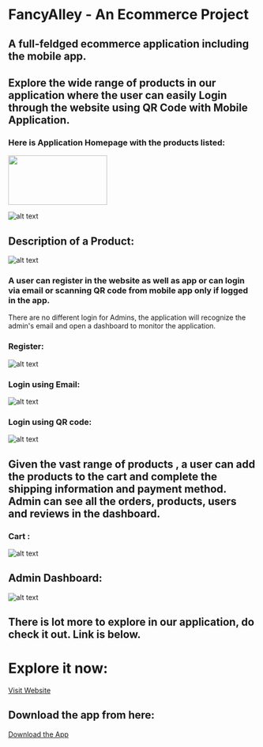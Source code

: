 # FancyAlley - An Ecommerce Project 
## A full-feldged ecommerce application including the mobile app.

## Explore the wide range of products in our application where the user can easily Login through the website using QR Code with Mobile Application.

### Here is Application Homepage with the products listed: 

<img src="https://i.imgur.com/QM12sI5.png" width="200" height="100">
<br>

![alt text](https://i.imgur.com/uPEtu9M.png)
<br>

## Description of a Product:


![alt text](https://i.imgur.com/o8ZsGKE.png)
<br>

### A user can register in the website as well as app or can login via email or scanning QR code from mobile app only if logged in the app.
There are no different login for Admins, the application will recognize the admin's email and open a dashboard to monitor the application.

### Register:


![alt text](https://i.imgur.com/6pyP9ph.png)
<br>

### Login using Email:


![alt text](https://i.imgur.com/Xc66DSP.png)
<br>

### Login using QR code:

![alt text](https://i.imgur.com/lVmjtMT.png)
<br>

## Given the vast range of products , a user can add the products to the cart and complete the shipping information and payment method. Admin can see all the orders, products, users and reviews in the dashboard.  

### Cart : 


![alt text](https://i.imgur.com/vCjhMZy.png)
<br>

## Admin Dashboard: 


![alt text](https://i.imgur.com/Q1Vei1O.png)
<br>

## There is lot more to explore in our application, do check it out. Link is below.

# Explore it now: 

[Visit Website](http://fancyalley.herokuapp.com)

## Download the app from here: 

[Download the App](https://drive.google.com/drive/folders/1nVEsp4ACfxF6PqHrKN7KK4YwqiW21bZX)
